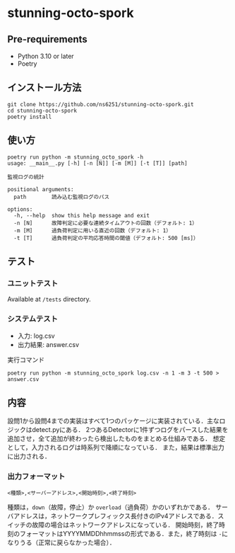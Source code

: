 # stunning-octo-spork

## Pre-requirements

- Python 3.10 or later
- Poetry

## インストール方法

```
git clone https://github.com/ns6251/stunning-octo-spork.git
cd stunning-octo-spork
poetry install
```

## 使い方

```
poetry run python -m stunning_octo_spork -h
usage: __main__.py [-h] [-n [N]] [-m [M]] [-t [T]] [path]

監視ログの統計

positional arguments:
  path        読み込む監視ログのパス

options:
  -h, --help  show this help message and exit
  -n [N]      故障判定に必要な連続タイムアウトの回数（デフォルト: 1）
  -m [M]      過負荷判定に用いる直近の回数（デフォルト: 1）
  -t [T]      過負荷判定の平均応答時間の閾値（デフォルト: 500 [ms]）
```

## テスト

### ユニットテスト

Available at `/tests` directory.

### システムテスト

- 入力: log.csv
- 出力結果: answer.csv

実行コマンド

```
poetry run python -m stunning_octo_spork log.csv -n 1 -m 3 -t 500 > answer.csv
```

## 内容

設問1から設問4までの実装はすべて1つのパッケージに実装されている．主なロジックはdetect.pyにある．
2つあるDetectorに1件ずつログをパースした結果を追加させ，全て追加が終わったら検出したものをまとめる仕組みである．
想定として，入力されるログは時系列で降順になっている．
また，結果は標準出力に出力される．

### 出力フォーマット

```
<種類>,<サーバーアドレス>,<開始時刻>,<終了時刻>
```

種類は，`down`（故障，停止）か `overload`（過負荷）かのいずれかである．
サーバアドレスは，ネットワークプレフィックス長付きのIPv4アドレスである．スイッチの故障の場合はネットワークアドレスになっている．
開始時刻，終了時刻のフォーマットはYYYYMMDDhhmmssの形式である．また，終了時刻は `-`になりうる（正常に戻らなかった場合）．
